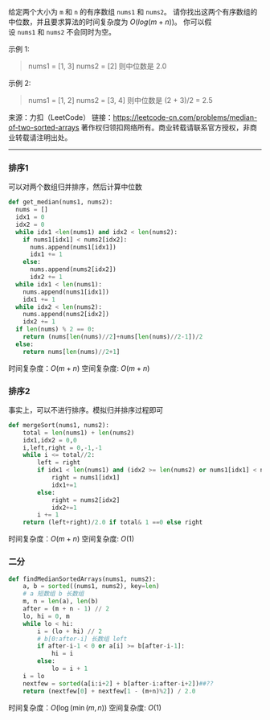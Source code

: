 给定两个大小为 `m` 和 `n` 的有序数组 `nums1` 和 `nums2`。
请你找出这两个有序数组的中位数，并且要求算法的时间复杂度为 $O(log(m + n))$。
你可以假设 `nums1` 和 `nums2` 不会同时为空。

示例 1:

>nums1 = [1, 3]
nums2 = [2]
则中位数是 2.0

示例 2:

>nums1 = [1, 2]
nums2 = [3, 4]
则中位数是 (2 + 3)/2 = 2.5

来源：力扣（LeetCode）
链接：https://leetcode-cn.com/problems/median-of-two-sorted-arrays
著作权归领扣网络所有。商业转载请联系官方授权，非商业转载请注明出处。

---

### 排序1

可以对两个数组归并排序，然后计算中位数
```python
def get_median(nums1, nums2):
  nums = []
  idx1 = 0
  idx2 = 0
  while idx1 <len(nums1) and idx2 < len(nums2):
    if nums1[idx1] < nums2[idx2]:
      nums.append(nums1[idx1])
      idx1 += 1
    else:
      nums.append(nums2[idx2])
      idx2 += 1
  while idx1 < len(nums1):
    nums.append(nums1[idx1])
    idx1 += 1
  while idx2 < len(nums2):
    nums.append(nums2[idx2])
    idx2 += 1
  if len(nums) % 2 == 0:
    return (nums[len(nums)//2]+nums[len(nums)//2-1])/2
  else:
    return nums[len(nums)//2+1]
```


时间复杂度：$O(m+n)$
空间复杂度: $O(m+n)$

### 排序2

事实上，可以不进行排序。模拟归并排序过程即可


```python
def mergeSort(nums1, nums2):
    total = len(nums1) + len(nums2)
    idx1,idx2 = 0,0
    i,left,right = 0,-1,-1
    while i <= total//2:
        left = right
        if idx1 < len(nums1) and (idx2 >= len(nums2) or nums1[idx1] < nums2[idx2]):
            right = nums1[idx1]
            idx1+=1
        else:
            right = nums2[idx2]
            idx2+=1
        i += 1
    return (left+right)/2.0 if total& 1 ==0 else right
```


时间复杂度：$O(m+n)$
空间复杂度: $O(1)$


### 二分


```python
def findMedianSortedArrays(nums1, nums2):
    a, b = sorted((nums1, nums2), key=len)
    # a 短数组 b 长数组
    m, n = len(a), len(b)
    after = (m + n - 1) // 2
    lo, hi = 0, m
    while lo < hi:
        i = (lo + hi) // 2
        # b[0:after-i] 长数组 left
        if after-i-1 < 0 or a[i] >= b[after-i-1]:
            hi = i
        else:
            lo = i + 1
    i = lo
    nextfew = sorted(a[i:i+2] + b[after-i:after-i+2])##??
    return (nextfew[0] + nextfew[1 - (m+n)%2]) / 2.0
```

时间复杂度：$O(\log(\min(m,n))$
空间复杂度: $O(1)$

